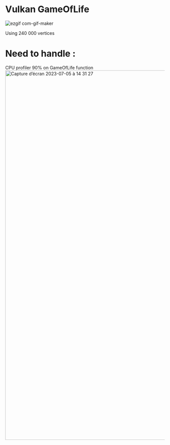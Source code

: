 # Vulkan GameOfLife
![ezgif com-gif-maker](https://github.com/Jeremy-Perras/GameOfLife/assets/89851173/6fbd6115-c992-467b-94ac-f7747a027f53)



Using 240 000 vertices
# Need to handle : 
CPU profiler 90% on GameOfLife function
<img width="1168" alt="Capture d’écran 2023-07-05 à 14 31 27" src="https://github.com/Jeremy-Perras/GameOfLife/assets/89851173/2cf55b5f-0924-4d36-90f0-244549f8c18a">
